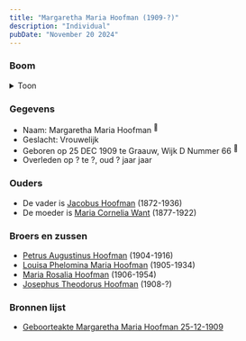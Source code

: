 ```yaml
---
title: "Margaretha Maria Hoofman (1909-?)"
description: "Individual"
pubDate: "November 20 2024"
---
```


### Boom
<details><summary>Toon</summary>

![test](https://www.plantuml.com/plantuml/svg/ZP9DRy8m38Rl-HKM7BOTaA0TOo34DbWxG0AXVMZQ2Rcj1n5fWf9Kg4ByzuKMDhJ3nisoNpkFN-VUMDGsImKpAoxNg3652EFLGgjC9WCbb0QhKHfN8cdPaYS4CTUne3AcT6rpI2cDI9ioPInfKZPV4pkP6Wiq1hOC0FfA9wHVbpnUIJAcsqsHoruFVBPZx09cnLE6bHsLCSOgoWmCbVfCKLO03OpgzNhB0wW6VjWC-sxizfEJI7RGxKGOvVD8MIkequDRU0bcqBXrwYUDc6rEb6QL2J57cSnZhOo9bADnBOqcFCoUeT7sRuuzkoFC13L762WjIRZW7QKz0dcDQmSKzWC_yFy06arVzpWjkBmwcwW5uxUf0_8y66R2s1-URcT3ISBbebXryl3XL7M_G0fBZwg2BvOs9o7Knc7jsC6xMksWO0VsdqJuhIXARNQo_S8TnouHIYD-tSHfuVkQ_rlXDU4n6Eo9ssTRSGTt-rzoJp9nl_OB)
</details>

### Gegevens
- Naam: Margaretha Maria Hoofman <sup><a href="../s00366/" style="text-decoration:none" title="Geboorteakte Margaretha Maria Hoofman 25-12-1909">:link:</a></sup>
- Geslacht: Vrouwelijk
- Geboren op 25 DEC 1909 te Graauw, Wijk D Nummer 66 <sup><a href="../s00366/" style="text-decoration:none" title="Geboorteakte Margaretha Maria Hoofman 25-12-1909">:link:</a></sup>
- Overleden op ? te ?, oud ? jaar jaar 

### Ouders
- De vader is [Jacobus Hoofman](../i00072/) (1872-1936)
- De moeder is [Maria Cornelia Want](../i00214/) (1877-1922)

### Broers en zussen
- [Petrus Augustinus Hoofman](../i00215/) (1904-1916)
- [Louisa Phelomina Maria Hoofman](../i00216/) (1905-1934)
- [Maria Rosalia Hoofman](../i00217/) (1906-1954)
- [Josephus Theodorus Hoofman](../i00218/) (1908-?)

### Bronnen lijst
- [Geboorteakte Margaretha Maria Hoofman 25-12-1909](../s00366/)